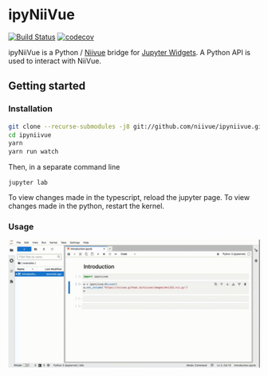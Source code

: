 
# ipyNiiVue

[![Build Status](https://travis-ci.org/niivue/ipyniivue.svg?branch=master)](https://travis-ci.org/niivue/ipyniivue)
[![codecov](https://codecov.io/gh/niivue/ipyniivue/branch/master/graph/badge.svg)](https://codecov.io/gh/niivue/ipyniivue)


ipyNiiVue is a Python / [Niivue](https://github.com/niivue/niivue) bridge for [Jupyter Widgets](https://jupyter.org/widgets). A Python API is used to interact with NiiVue.

## Getting started

### Installation
```sh
git clone --recurse-submodules -j8 git://github.com/niivue/ipyniivue.git
cd ipyniivue
yarn
yarn run watch
```
Then, in a separate command line
```
jupyter lab
```

To view changes made in the typescript, reload the jupyter page. To view changes made in the python, restart the kernel.

### Usage
![example](docs/example.gif)


